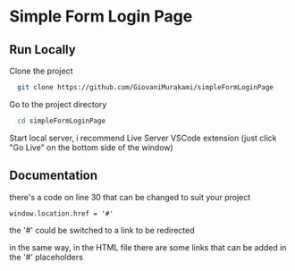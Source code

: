 # Simple Form Login Page



## Run Locally

Clone the project

```bash
  git clone https://github.com/GiovaniMurakami/simpleFormLoginPage
``````
Go to the project directory

```bash
  cd simpleFormLoginPage
```
Start local server, i recommend Live Server VSCode extension (just click "Go Live" on the bottom side of the window)

## Documentation

there's a code on line 30 that can be changed to suit your project
```Javacript
window.location.href = '#'
```
the '#' could be switched to a link to be redirected

in the same way, in the HTML file there are some links that can be added in the '#' placeholders

